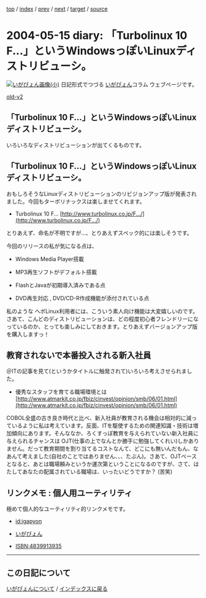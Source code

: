 [top](https://igapyon.github.io/diary/) 
 / [index](https://igapyon.github.io/diary/2004/index.html) 
 / [prev](https://igapyon.github.io/diary/2004/ig040514.html) 
 / [next](https://igapyon.github.io/diary/2004/ig040516.html) 
 / [target](https://igapyon.github.io/diary/2004/ig040515.html) 
 / [source](https://github.com/igapyon/diary/blob/gh-pages/2004/ig040515.html.src.md) 

2004-05-15 diary: 「Turbolinux 10 F...」というWindowsっぽいLinuxディストリビューシ。
=====================================================================================================
[![いがぴょん画像(小)](https://igapyon.github.io/diary/images/iga200306s.jpg "いがぴょん")](https://igapyon.github.io/diary/memo/memoigapyon.html) 日記形式でつづる [いがぴょん](https://igapyon.github.io/diary/memo/memoigapyon.html)コラム ウェブページです。

[old-v2](ig040515-orig.html)

## 「Turbolinux 10 F...」というWindowsっぽいLinuxディストリビューシ。

いろいろなディストリビューションが出てくるものです。


## 「Turbolinux 10 F...」というWindowsっぽいLinuxディストリビューシ。

おもしろそうなLinuxディストリビューションのリビジョンアップ版が発表されました。今回もターボリナックスは楽しませてくれます。

* Turbolinux 10 F...
  [http://www.turbolinux.co.jp/F.../](http://www.turbolinux.co.jp/F.../)

とりあえず、命名が不明ですが…、とりあえずスペック的には楽しそうです。

今回のリリースの私が気になる点は、

* Windows Media Player搭載
  
* MP3再生ソフトがデフォルト搭載
  
* FlashとJavaが初期導入済みである点
  
* DVD再生対応 , DVD/CD-R作成機能が添付されている点

私のような ヘボLinux利用者には、こういう素人向け機能は大変嬉しいのです。さあて、こんどのディストリビューションは、どの程度初心者フレンドリーになっているのか、とっても楽しみにしておきます。とりあえずバージョンアップ版を購入しますっ！

## 教育されないで本番投入される新入社員

＠ITの記事を見て(というかタイトルに触発されて)いろいろ考えさせられました。

* 優秀なスタッフを育てる職場環境とは
  [http://www.atmarkit.co.jp/fbiz/cinvest/opinion/smb/06/01.html](http://www.atmarkit.co.jp/fbiz/cinvest/opinion/smb/06/01.html)

COBOL全盛の古き良き時代と比べ、新入社員が教育される機会は相対的に減っているように私は考えています。反面、ITを駆使するための関連知識・技術は増加傾向にあります。そんななか、ろくすっぽ教育を与えられていない新入社員に与えられるチャンスは
OJT(仕事の上でなんとか勝手に勉強してくれい)しかありません。だって教育期間を割り当てるコストなんて、どこにも無いんだもん、なあんて考えました(自社のことではありません、、、たぶん)。さあて、OJTベースとなると、あとは職場頼みというか運次第ということになるのですが、さて、はたしてあなたの配属されている職場は、いったいどうですか？
(苦笑)

## リンクメモ : 個人用ユーティリティ

極めて個人的なユーティリティ的リンクメモです。

* [id:igapyon](http://d.hatena.ne.jp/igapyon/)
  
* [いがぴょん](http://d.hatena.ne.jp/keyword/%a4%a4%a4%ac%a4%d4%a4%e7%a4%f3)
  
* [ISBN:4839913935](http://d.hatena.ne.jp/asin/4839913935)

----------------------------------------------------------------------------------------------------

## この日記について
[いがぴょんについて](https://igapyon.github.io/diary/memo/memoigapyon.html) / [インデックスに戻る](https://igapyon.github.io/diary/idxall.html)

